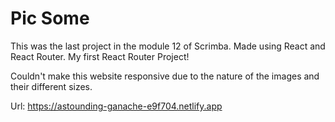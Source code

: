 # Pic Some
This was the last project in the module 12 of Scrimba. Made using React and React Router. My first React Router Project!

Couldn't make this website responsive due to the nature of the images and their different sizes.

Url: https://astounding-ganache-e9f704.netlify.app

